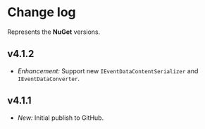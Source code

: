 ﻿# Change log

Represents the **NuGet** versions.

## v4.1.2
- *Enhancement:* Support new `IEventDataContentSerializer` and `IEventDataConverter`.

## v4.1.1
- *New:* Initial publish to GitHub.
